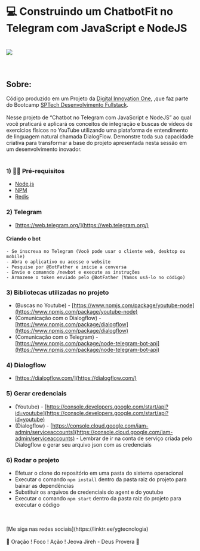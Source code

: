 # 💻  Construindo um ChatbotFit no Telegram com JavaScript e NodeJS

<h1>
	<img src="https://i.ibb.co/FwFH0pX/Construindo-um-Chatbot-Fit-no-Telegram-com-Java-Script-e-Node-JS.jpg" border="0">
</h1>
<br>

## Sobre: 

Código produzido em um Projeto da <a href="https://web.digitalinnovation.one/">Digital Innovation One</a>, ,que faz parte do Bootcamp <a href="https://web.digitalinnovation.one/track/sp-tech-desenvolvimento-fullstack">SPTech Desenvolvimento Fullstack</a>.
<br>
<br>
Nesse projeto de “Chatbot no Telegram com JavaScript e NodeJS” ao qual você praticará e aplicará os conceitos de integração e buscas de vídeos de exercícios físicos no YouTube utilizando uma plataforma de entendimento de linguagem natural chamada DialogFlow. Demonstre toda sua capacidade criativa para transformar a base do projeto apresentada nesta sessão em um desenvolvimento inovador.
<br><br>

### 1) ✋🏻 Pré-requisitos

- [Node.js](https://nodejs.org/en/)
- [NPM](https://www.npmjs.com/)
- [Redis](https://redis.io/)

### 2) Telegram
- [https://web.telegram.org/](https://web.telegram.org/)

#### Criando o bot
	- Se inscreva no Telegram (Você pode usar o cliente web, desktop ou mobile)
	- Abra o aplicativo ou acesse o website
	- Pesquise por @BotFather e inicie a conversa
	- Envie o comanndo /newbot e execute as instruções
	- Armazene o token enviado pelo @BotFather (Vamos usá-lo no código)

### 3) Bibliotecas utilizadas no projeto
- (Buscas no Youtube) - [https://www.npmjs.com/package/youtube-node](https://www.npmjs.com/package/youtube-node) 
- (Comunicação com o Dialogflow) - [https://www.npmjs.com/package/dialogflow](https://www.npmjs.com/package/dialogflow)
- (Comunicação com o Telegram) - [https://www.npmjs.com/package/node-telegram-bot-api](https://www.npmjs.com/package/node-telegram-bot-api)

### 4) Dialogflow
- [https://dialogflow.com/](https://dialogflow.com/)

### 5) Gerar credenciais
- (Youtube) - [https://console.developers.google.com/start/api?id=youtube](https://console.developers.google.com/start/api?id=youtube) 
- (Dialogflow) - [https://console.cloud.google.com/iam-admin/serviceaccounts](https://console.cloud.google.com/iam-admin/serviceaccounts) -  Lembrar de ir na conta de serviço criada pelo Dialogflow e gerar seu arquivo json com as credenciais

### 6) Rodar o projeto
- Efetuar o clone do repositório em uma pasta do sistema operacional
- Executar o comando `npm install` dentro da pasta raiz do projeto para baixar as dependências
- Substituir os arquivos de credenciais do agent e do youtube
- Executar o comando `npm start` dentro da pasta raiz do projeto para executar o código

<br>
<br>
[Me siga nas redes sociais](https://linktr.ee/ygtecnologia)
<br>
<br> 
🙏 Oração ! Foco ! Ação ! Jeova Jireh - Deus Provera 🙏  